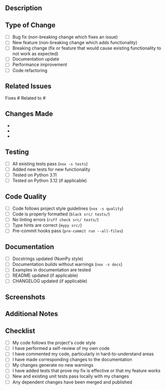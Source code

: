 ## Description

<!-- Provide a brief description of the changes in this PR -->

## Type of Change

<!-- Mark the relevant option with an "x" -->

- [ ] Bug fix (non-breaking change which fixes an issue)
- [ ] New feature (non-breaking change which adds functionality)
- [ ] Breaking change (fix or feature that would cause existing functionality to not work as expected)
- [ ] Documentation update
- [ ] Performance improvement
- [ ] Code refactoring

## Related Issues

<!-- Link any related issues here using #issue_number -->

Fixes #
Related to #

## Changes Made

<!-- List the main changes made in this PR -->

-
-
-

## Testing

<!-- Describe the tests you ran to verify your changes -->

- [ ] All existing tests pass (`nox -s tests`)
- [ ] Added new tests for new functionality
- [ ] Tested on Python 3.11
- [ ] Tested on Python 3.12 (if applicable)

## Code Quality

<!-- Ensure all quality checks pass -->

- [ ] Code follows project style guidelines (`nox -s quality`)
- [ ] Code is properly formatted (`black src/ tests/`)
- [ ] No linting errors (`ruff check src/ tests/`)
- [ ] Type hints are correct (`mypy src/`)
- [ ] Pre-commit hooks pass (`pre-commit run --all-files`)

## Documentation

<!-- Update documentation if needed -->

- [ ] Docstrings updated (NumPy style)
- [ ] Documentation builds without warnings (`nox -s docs`)
- [ ] Examples in documentation are tested
- [ ] README updated (if applicable)
- [ ] CHANGELOG updated (if applicable)

## Screenshots

<!-- If applicable, add screenshots to help explain your changes -->

## Additional Notes

<!-- Add any additional notes or context about the PR here -->

## Checklist

<!-- Final checklist before submitting -->

- [ ] My code follows the project's code style
- [ ] I have performed a self-review of my own code
- [ ] I have commented my code, particularly in hard-to-understand areas
- [ ] I have made corresponding changes to the documentation
- [ ] My changes generate no new warnings
- [ ] I have added tests that prove my fix is effective or that my feature works
- [ ] New and existing unit tests pass locally with my changes
- [ ] Any dependent changes have been merged and published
